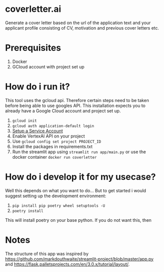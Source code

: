 # coverletter.ai
Generate a cover letter based on the url of the application text and your applicant profile consisting of CV, motivation and previous cover letters etc.

# Prerequisites
1. Docker
2. GCloud account with project set up


# How do i run it?
This tool uses the gcloud api. Therefore certain steps need to be taken before being able to use googles API.
This installation expects you to already have a Google Cloud account and project set up.
1. `gcloud init`
2. `gcloud auth application-default login`
3. [Setup a Service Account](https://cloud.google.com/iam/docs/service-accounts-create#python)
4. Enable VertexAI API on your project
5. Use `gcloud config set project PROJECT_ID`
6. Install the packages in requirements.txt
7. Run the streamlit app using `streamlit run app/main.py` or use the docker container `docker run coverletter`

# How do i develop it for my usecase?
Well this depends on what you want to do... But to get started i would suggest setting up the development environment:
1. `pip install pip poetry wheel setuptools -U`
3. `poetry install`

This will install poetry on your base python. If you do not want this, then 

# Notes
The structure of this app was inspired by https://github.com/markdouthwaite/streamlit-project/blob/master/app.py and https://flask.palletsprojects.com/en/3.0.x/tutorial/layout/.
